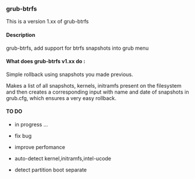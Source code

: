 ### grub-btrfs


This is a version 1.xx of grub-btrfs

#### Description

grub-btrfs, add support for btrfs snapshots into grub menu

#### What does grub-btrfs v1.xx do :

Simple rollback using snapshots you made previous.

Makes a list of all snapshots, kernels, initramfs present on the filesystem and then creates a corresponding input with name and date of snapshots in grub.cfg, which ensures a very easy rollback.

#### TO DO

* in progress ...

* fix bug

* improve perfomance

* auto-detect kernel,initramfs,intel-ucode

* detect partition boot separate


